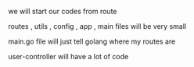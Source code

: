 we will start our codes from route 

routes , utils , config , app , main files will be very small

main.go file will just tell golang where my routes are

user-controller will have a lot of code
